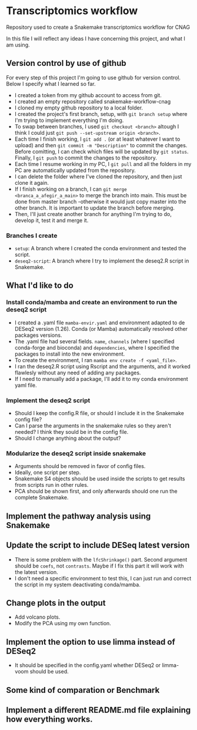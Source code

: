 # Transcriptomics workflow
Repository used to create a Snakemake transcriptomics workflow for CNAG

In this file I will reflect any ideas I have concerning this project, and what I am using.

## Version control by use of github

For every step of this project I'm going to use github for version control. Below I specify what I learned so far.

- I created a token from my github account to access from git.
- I created an empty repository called snakemake-workflow-cnag
- I cloned my empty github repository to a local folder.
- I created the project's first branch, setup, with `git branch setup` where I'm trying to implement everything I'm doing.
- To swap between branches, I used `git checkout <branch>` altough I think I could just `git push --set-upstream origin <branch>`.
- Each time I finish working, I `git add .` (or at least whatever I want to upload) and then `git commit -m "Description"` to commit the changes. Before comitting, I can check which files will be updated by `git status`. Finally, I `git push` to commit the changes to the repository. 
- Each time I resume working in my PC, I `git pull` and all the folders in my PC are automatically updated from the repository.
- I can delete the folder where I've cloned the repository, and then just clone it again.
- If I finish working on a branch, I can `git merge <branca_a_afegir_a_main>` to merge the branch into main. This must be done from master branch -otherwise it would just copy master into the other branch. It is important to update the branch before merging.
- Then, I'll just create another branch for anything I'm trying to do, develop it, test it and merge it.

### Branches I create

- `setup`: A branch where I created the conda environment and tested the script.
- `deseq2-script`: A branch where I try to implement the deseq2.R script in Snakemake.

## What I'd like to do

### Install conda/mamba and create an environment to run the deseq2 script

- I created a .yaml file `mamba-envir.yaml` and environment adapted to de DESeq2 version (1.26). Conda (or Mamba) automatically resolved other packages versions.
- The .yaml file had several fields. `name`, `channels` (where I specified conda-forge and bioconda) and `dependencies`, where I specified the packages to install into the new environment.
- To create the environment, I ran `mamba env create -f <yaml_file>`.
- I ran the deseq2.R script using Rscript and the arguments, and it worked flawlesly without any need of adding any packages.
- If I need to  manually add a package, I'll add it to my conda environment yaml file.

### Implement the deseq2 script

- Should I keep the config.R file, or should I include it in the Snakemake config file?
- Can I parse the arguments in the snakemake rules so they aren't needed? I think they sould be in the config file.
- Should I change anything about the output?

### Modularize the deseq2 script inside snakemake

- Arguments should be removed in favor of config files.
- Ideally, one script per step.
- Snakemake S4 objects should be used inside the scripts to get results from scripts run in other rules.
- PCA should be shown first, and only afterwards should one run the complete Snakemake.

## Implement the pathway analysis using Snakemake

## Update the  script to include DESeq latest version

- There is some problem with the `lfcShrinkage()` part. Second argument should be `coefs`, not `contrasts`. Maybe if I fix this part it will work with the latest version.
- I don't need a specific environment to test this, I can just run and correct the script in my system deactivating conda/mamba.

## Change plots in the output

- Add volcano plots.
- Modify the PCA using my own function.

## Implement the option to use limma instead of DESeq2

- It should be specified in the config.yaml whether DESeq2 or limma-voom should be used.

## Some kind of comparation or Benchmark

## Implement a different README.md file explaining how everything works.
